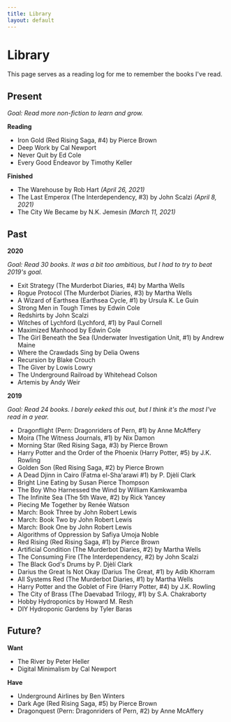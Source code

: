 ```yaml
---
title: Library
layout: default
---
```


Library
=======

This page serves as a reading log for me to remember the books I've read.

## Present

_Goal: Read more non-fiction to learn and grow._

**Reading**

- Iron Gold (Red Rising Saga, #4) by Pierce Brown
- Deep Work by Cal Newport
- Never Quit by Ed Cole
- Every Good Endeavor by Timothy Keller

**Finished**

- The Warehouse by Rob Hart _(April 26, 2021)_
- The Last Emperox (The Interdependency, #3) by John Scalzi _(April 8, 2021)_
- The City We Became by N.K. Jemesin _(March 11, 2021)_

## Past

**2020**

_Goal: Read 30 books. It was a bit too ambitious, but I had to try to beat
2019's goal._

- Exit Strategy (The Murderbot Diaries, #4) by Martha Wells
- Rogue Protocol (The Murderbot Diaries, #3) by Martha Wells
- A Wizard of Earthsea (Earthsea Cycle, #1) by Ursula K. Le Guin
- Strong Men in Tough Times by Edwin Cole
- Redshirts by John Scalzi
- Witches of Lychford (Lychford, #1) by Paul Cornell
- Maximized Manhood by Edwin Cole
- The Girl Beneath the Sea (Underwater Investigation Unit, #1) by Andrew Maine
- Where the Crawdads Sing by Delia Owens
- Recursion by Blake Crouch
- The Giver by Lowis Lowry
- The Underground Railroad by Whitehead Colson
- Artemis by Andy Weir

**2019**

_Goal: Read 24 books. I barely eeked this out, but I think it's the most I've
read in a year._

- Dragonflight (Pern: Dragonriders of Pern, #1) by Anne McAffery
- Moira (The Witness Journals, #1) by Nix Damon
- Morning Star (Red Rising Saga, #3) by Pierce Brown
- Harry Potter and the Order of the Phoenix (Harry Potter, #5) by J.K. Rowling
- Golden Son (Red Rising Saga, #2) by Pierce Brown
- A Dead Djinn in Cairo (Fatma el-Sha'arawi #1) by P. Djèlí Clark
- Bright Line Eating by Susan Pierce Thompson
- The Boy Who Harnessed the Wind by William Kamkwamba
- The Infinite Sea (The 5th Wave, #2) by Rick Yancey
- Piecing Me Together by Renée Watson
- March: Book Three by John Robert Lewis
- March: Book Two by John Robert Lewis
- March: Book One by John Robert Lewis
- Algorithms of Oppression by Safiya Umoja Noble
- Red Rising (Red Rising Saga, #1) by Pierce Brown
- Artificial Condition (The Murderbot Diaries, #2) by Martha Wells
- The Consuming Fire (The Interdependency, #2) by John Scalzi
- The Black God's Drums by P. Djèlí Clark
- Darius the Great Is Not Okay (Darius The Great, #1) by Adib Khorram
- All Systems Red (The Murderbot Diaries, #1) by Martha Wells
- Harry Potter and the Goblet of Fire (Harry Potter, #4) by J.K. Rowling
- The City of Brass (The Daevabad Trilogy, #1) by S.A. Chakraborty
- Hobby Hydroponics by Howard M. Resh
- DIY Hydroponic Gardens by Tyler Baras

## Future?

**Want**
- The River by Peter Heller
- Digital Minimalism by Cal Newport

**Have**
- Underground Airlines by Ben Winters
- Dark Age (Red Rising Saga, #5) by Pierce Brown
- Dragonquest (Pern: Dragonriders of Pern, #2) by Anne McAffery

